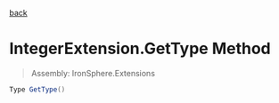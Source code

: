 ﻿

[back](/IronSphere.Extensions/types/IntegerExtension)

# IntegerExtension.GetType Method

> Assembly: IronSphere.Extensions

```csharp
Type GetType()
```



 
